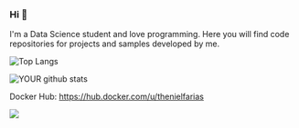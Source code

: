 
### Hi 👋
I'm a Data Science student and love programming. Here you will find code repositories for projects and samples developed by me.

![Top Langs](https://github-readme-stats.vercel.app/api/top-langs/?username=thenielfarias&theme=tokyonight)

![YOUR github stats](https://github-readme-stats.vercel.app/api?username=thenielfarias)

Docker Hub: https://hub.docker.com/u/thenielfarias

[<img src="https://img.shields.io/badge/linkedin-%230077B5.svg?&style=for-the-badge&logo=linkedin&logoColor=white" />](https://www.linkedin.com/in/fariasdaniel/)
